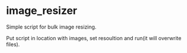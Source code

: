 # image_resizer
Simple script for bulk image resizing.

Put script in location with images, set resoultion and run(it will overwrite files).
